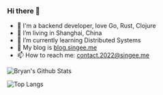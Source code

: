 ### Hi there 👋

- 🌱 I'm a backend developer, love Go, Rust, Clojure
- 🔭 I’m living in Shanghai, China
- 🌱 I’m currently learning Distributed Systems
- 🤔 My blog is [blog.singee.me](https://blog.singee.me)
- 📫 How to reach me: [contact.2022@singee.me](mailto:contact.2022@singee.me)

![Bryan's Github Stats](https://github-readme-stats.vercel.app/api?username=ImSingee&count_private=true&show_icons=true&theme=dark)


![Top Langs](https://github-readme-stats.vercel.app/api/top-langs/?username=ImSingee&hide=html,css,javascript,php&theme=dark&layout=compact)

